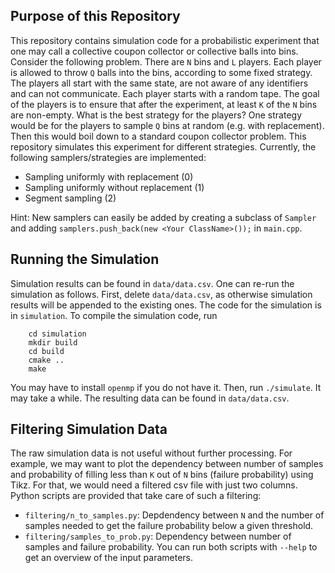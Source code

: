 ## Purpose of this Repository
This repository contains simulation code for a probabilistic experiment that one may call a collective coupon collector or collective balls into bins.
Consider the following problem.
There are `N` bins and `L` players.
Each player is allowed to throw `Q` balls into the bins, according to some fixed strategy.
The players all start with the same state, are not aware of any identifiers and can not communicate.
Each player starts with a random tape.
The goal of the players is to ensure that after the experiment, at least `K` of the `N` bins are non-empty.
What is the best strategy for the players?
One strategy would be for the players to sample `Q` bins at random (e.g. with replacement).
Then this would boil down to a standard coupon collector problem.
This repository simulates this experiment for different strategies.
Currently, the following samplers/strategies are implemented: 
* Sampling uniformly with replacement (0)
* Sampling uniformly without replacement (1)
* Segment sampling (2)

Hint: New samplers can easily be added by creating a subclass of `Sampler` and adding `samplers.push_back(new <Your ClassName>());` in `main.cpp`.


## Running the Simulation
Simulation results can be found in `data/data.csv`.
One can re-run the simulation as follows.
First, delete `data/data.csv`, as otherwise simulation results will be appended to the existing ones.
The code for the simulation is in `simulation`.
To compile the simulation code, run 
```
    cd simulation
    mkdir build
    cd build
    cmake ..
    make
```
You may have to install `openmp` if you do not have it.
Then, run `./simulate`. It may take a while.
The resulting data can be found in `data/data.csv`.


## Filtering Simulation Data

The raw simulation data is not useful without further processing.
For example, we may want to plot the dependency between number of samples and probability of filling less than `K` out of `N` bins (failure probability) using Tikz. 
For that, we would need a filtered csv file with just two columns.
Python scripts are provided that take care of such a filtering:
* `filtering/n_to_samples.py`: Depdendency between `N` and the number of samples needed to get the failure probability below a given threshold.
* `filtering/samples_to_prob.py`: Dependency between number of samples and failure probability.
You can run both scripts with `--help` to get an overview of the input parameters.